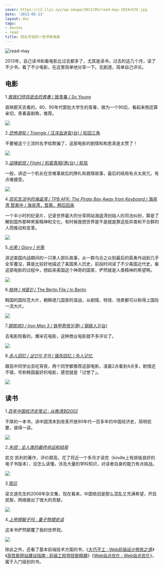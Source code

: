 ```yaml
---
cover: https://c2.llyz.xyz/wp-image/2013/05/read-may-1024x576.jpg
date: '2013-05-13'
layout: doc
tags:
- movies
- read
title: 四五月读的一些书和电影
---
```


![read-may](https://c2.llyz.xyz/wp-image/2013/05/read-may-1024x576.jpg)

2013年，自己读书和看电影比过去都多了，尤其是读书，过去的这几个月，读了不少书，看了不少电影，在这里简单地分享一下。无剧透，简单自己评论。

## 电影

1.[_致我们终将逝去的青春_ / 致青春 / So Young](https://movie.douban.com/subject/6973376/)

首映那天去看的，80、90年代那批大学生的青春，做为一个90后，看起来倒还算亲切，青春喜剧嘛，推荐。

![](https://img5.douban.com/view/photo/icon/public/p1935067049.jpg)

2.[_恐怖游轮 / Triangle_ / 汪洋血迷宮(台) / 轮回三角](https://movie.douban.com/subject/3011051/)

不要被这个三流的名字给欺骗了，这部电影的剧情和构思真是太赞了！

![](https://img3.douban.com/spic/s3932456.jpg)

3.[_迫降航班 / Flight_ / 机密真相(港/台) / 航班](https://movie.douban.com/subject/6390832/)

一般，讲述一个机长在空难事故后的挣扎和救赎故事，最后的结局有点太突兀，有点难接受。

![](https://img4.douban.com/spic/s22713738.jpg)

4.[_现实生活中的海盗湾 / TPB AFK: The Pirate Bay Away from Keyboard_ / 海盗湾 暂离中 / 海盗湾，暂离，稍后回来](https://movie.douban.com/subject/20513939/)

一个半小时的纪录片，记录世界最大的分享网站海盗湾创始人的司法纠纷，算是了解到国外那种黑客精神和文化，有时候我想世界是不是就是靠这些异类和不合群的人而推动和变革。

![](https://img3.douban.com/spic/s24606871.jpg)

5.[_光荣 / Glory_ / 光荣](https://movie.douban.com/subject/1293714/)

讲述美国内战期间的一只黑人部队故事，从一群乌合之众到最后的英勇作战到几乎全军覆没，算是比较好地描述了美国黑人历史，前段时间读了不少美国近代史，看这部电影的过程中，想起来美国这个神奇的国家，俨然就是人类精神的希望啊。

![](https://img3.douban.com/spic/s6916861.jpg)

6.[_柏林 / 베를린_ / The Berlin File / In Berlin](https://movie.douban.com/subject/6886518/)

韩国的国际范大片，朝韩德几国家的谍战，从剧情、特效、场景都可以称得上国际一流大片。

![](https://img3.douban.com/spic/s24610702.jpg)

7.[_钢铁侠3 / Iron Man 3_ / 铁甲奇侠3(港) / 钢铁人3(台)](https://movie.douban.com/subject/3231742/)

去电影院看的，爆米花电影，这种商业电影就不多评论了。

![](https://img3.douban.com/view/photo/icon/public/p1955027201.jpg)

8.[_杀人回忆 / 살인의 추억_ / 谋杀回忆 / 杀人记忆](https://movie.douban.com/subject/1300299/)

跟高中同学出去吃宵夜，两个同学都推荐这部电影，凌晨2点看到4点多，剧情还不错，号称韩国最好的电影，感觉就是「过誉了」。

![](https://img3.douban.com/spic/s1322292.jpg)

## 读书

1._[百年中国经济史笔记 : 从晚清到2002](https://book.douban.com/subject/3224929/ "百年中国经济史笔记")_

不厚的一本书，讲中国清末到改革开放90年代一百多年的中国经济史，简明扼要，值得一读。

![](https://img3.douban.com/mpic/s3861126.jpg)

2._[失控 : 全人类的最终命运和结局](https://book.douban.com/subject/5375620/ "失控")_

凯文·凯利的著作，评价颇高，花了将近一个多月才读完（kindle上有排版良好的电子书版本），没怎么读懂，涉及大量的学科知识，对读者自身的能力有点挑战。

![](https://img3.douban.com/mpic/s4554820.jpg)

3.[常识](https://book.douban.com/subject/3344676/ "常识")

梁文道先生的2008年杂文集，现在看来，中国依旧是那么混乱又充满希望，开启民智，网络做出了很大的贡献。

![](https://img3.douban.com/mpic/s3588323.jpg)

4._[上帝掷骰子吗 : 量子物理史话](https://book.douban.com/subject/1467022/ "上帝掷骰子吗")_

这本书俨然颠覆了我的世界观。

![](https://img3.douban.com/mpic/s1486674.jpg)

除此之外，还看了基本前端技术方面的书，《[大巧不工 : Web前端设计修炼之道](https://book.douban.com/subject/4914146/ "大巧不工")》《[高性能网站建设指南 : 前端工程师技能精髓](https://book.douban.com/subject/3132277/ "高性能网站建设指南")》《[Web站点优化 : Web站点优化](https://book.douban.com/subject/4124141/ "Web站点优化")》，属于入门级别的书。
